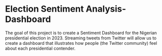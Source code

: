 # Election Sentiment Analysis-Dashboard
The goal of this project is to create a Sentiment Dashboard for the Nigerian presidential election in 2023. Streaming tweets from Twitter will allow us to create a dashboard that illustrates how people (the Twitter community) feel about each presidential contender. 
